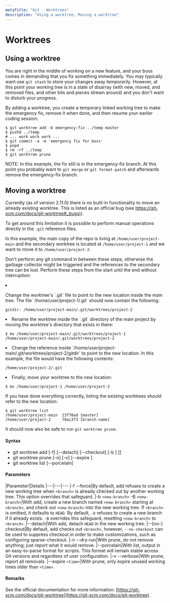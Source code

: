 ```yaml
---
metaTitle: "Git - Worktrees"
description: "Using a worktree, Moving a worktree"
---
```


# Worktrees



## Using a worktree


You are right in the middle of working on a new feature, and your boss comes in demanding that you fix something immediately. You may typically want use `git stash` to store your changes away temporarily. However, at this point your working tree is in a state of disarray (with new, moved, and removed files, and other bits and pieces strewn around) and you don't want to disturb your progress.

By adding a worktree, you create a temporary linked working tree to make the emergency fix, remove it when done, and then resume your earlier coding session:

```git
$ git worktree add -b emergency-fix ../temp master
$ pushd ../temp
# ... work work work ...
$ git commit -a -m 'emergency fix for boss'
$ popd
$ rm -rf ../temp
$ git worktree prune

```

NOTE: In this example, the fix still is in the emergency-fix branch. At this point you probably want to `git merge` or `git format-patch` and afterwards remove the emergency-fix branch.



## Moving a worktree


Currently (as of version 2.11.0) there is no built-in functionality to move an already existing worktree. This is listed as an official bug (see [https://git-scm.com/docs/git-worktree#_bugs)](https://git-scm.com/docs/git-worktree#_bugs)).

To get around this limitation it is possible to perform manual operations directly in the `.git` reference files.

In this example, the main copy of the repo is living at `/home/user/project-main` and the secondary worktree is located at `/home/user/project-1` and we want to move it to `/home/user/project-2`.

Don't perform any git command in between these steps, otherwise the garbage collector might be triggered and the references to the secondary tree can be lost. Perform these steps from the start until the end without interruption:

<li>
<p>Change the worktree's `.git` file to point to the new location inside the main
tree. The file `/home/user/project-1/.git` should now contain the following:</p>

```git
gitdir: /home/user/project-main/.git/worktrees/project-2

```


</li>
<li>
Rename the worktree inside the `.git` directory of the main project by moving the worktree's directory that exists in there:

```git
$ mv /home/user/project-main/.git/worktrees/project-1 /home/user/project-main/.git/worktrees/project-2

```


</li>
<li>
Change the reference inside `/home/user/project-main/.git/worktrees/project-2/gitdir` to point to the new location. In this example, the file would have the following contents:

```git
/home/user/project-2/.git

```


</li>
<li>
Finally, move your worktree to the new location:

```git
$ mv /home/user/project-1 /home/user/project-2

```


</li>

If you have done everything correctly, listing the existing worktrees should refer to the new location:

```git
$ git worktree list
/home/user/project-main  23f78ad [master]
/home/user/project-2     78ac3f3 [branch-name]

```

It should now also be safe to run `git worktree prune`.



#### Syntax


- git worktree add [-f] [--detach] [--checkout] [-b <new-branch>] <path> [<branch>]
- git worktree prune [-n] [-v] [--expire <expire>]
- git worktree list [--porcelain]



#### Parameters


|Parameter|Details
|---|---|---
|-f --force|By default, add refuses to create a new working tree when `<branch>` is already checked out by another working tree. This option overrides that safeguard.
|-b `<new-branch>` -B `<new-branch>`|With add, create a new branch named `<new-branch>` starting at `<branch>`, and check out `<new-branch>` into the new working tree. If `<branch>` is omitted, it defaults to `HEAD`. By default, `-b` refuses to create a new branch if it already exists. `-B` overrides this safeguard, resetting `<new-branch>` to `<branch>`.
|--detach|With add, detach `HEAD` in the new working tree.
|--[no-] checkout|By default, add checks out `<branch>`, however, `--no-checkout` can be used to suppress checkout in order to make customizations, such as configuring sparse-checkout.
|-n --dry-run|With prune, do not remove anything; just report what it would remove.
|--porcelain|With list, output in an easy-to-parse format for scripts. This format will remain stable across Git versions and regardless of user configuration.
|-v --verbose|With prune, report all removals.
|--expire `<time>`|With prune, only expire unused working trees older than `<time>`.



#### Remarks


See the official documentation for more information: [https://git-scm.com/docs/git-worktree](https://git-scm.com/docs/git-worktree).

